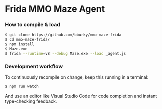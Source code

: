 # Frida MMO Maze Agent

### How to compile & load

```sh
$ git clone https://github.com/bburky/mmo-maze-frida
$ cd mmo-maze-frida/
$ npm install
$ Maze.exe
$ frida --runtime=v8 --debug Maze.exe --load _agent.js
```

### Development workflow

To continuously recompile on change, keep this running in a terminal:

```sh
$ npm run watch
```

And use an editor like Visual Studio Code for code completion and instant
type-checking feedback.
